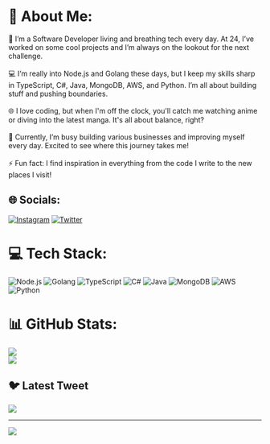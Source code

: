 # 💫 About Me:
🔭 I’m a Software Developer living and breathing tech every day. At 24, I’ve worked on some cool projects and I’m always on the lookout for the next challenge.<br><br>
💻 I’m really into Node.js and Golang these days, but I keep my skills sharp in TypeScript, C#, Java, MongoDB, AWS, and Python. I’m all about building stuff and pushing boundaries.<br><br>
🌐 I love coding, but when I'm off the clock, you'll catch me watching anime or diving into the latest manga. It's all about balance, right?<br><br>
🚀 Currently, I’m busy building various businesses and improving myself every day. Excited to see where this journey takes me!<br><br>
⚡ Fun fact: I find inspiration in everything from the code I write to the new places I visit!

## 🌐 Socials:
[![Instagram](https://img.shields.io/badge/Instagram-%23E4405F.svg?logo=Instagram&logoColor=white)](https://instagram.com/valerio_massimiani) [![Twitter](https://img.shields.io/badge/Twitter-%231DA1F2.svg?logo=Twitter&logoColor=white)](https://twitter.com/@MrMassi24) 

# 💻 Tech Stack:
![Node.js](https://img.shields.io/badge/node.js-6DA55F?style=for-the-badge&logo=node.js&logoColor=white) ![Golang](https://img.shields.io/badge/golang-%2300ADD8.svg?style=for-the-badge&logo=go&logoColor=white) ![TypeScript](https://img.shields.io/badge/typescript-%23007ACC.svg?style=for-the-badge&logo=typescript&logoColor=white) ![C#](https://img.shields.io/badge/c%23-%23239120.svg?style=for-the-badge&logo=c-sharp&logoColor=white) ![Java](https://img.shields.io/badge/java-%23ED8B00.svg?style=for-the-badge&logo=java&logoColor=white) ![MongoDB](https://img.shields.io/badge/MongoDB-%2347A248.svg?style=for-the-badge&logo=mongodb&logoColor=white) ![AWS](https://img.shields.io/badge/AWS-%23FF9900.svg?style=for-the-badge&logo=amazon-aws&logoColor=white) ![Python](https://img.shields.io/badge/python-3670A0?style=for-the-badge&logo=python&logoColor=ffdd54)

# 📊 GitHub Stats:
![](https://github-readme-stats.vercel.app/api?username=MrMassi24&theme=merko&hide_border=false&include_all_commits=true&count_private=true)<br/>
![](https://github-readme-stats.vercel.app/api/top-langs/?username=MrMassi24&theme=merko&hide_border=false&include_all_commits=true&count_private=true&layout=compact)

## 🐦 Latest Tweet
[![](https://gtce.itsvg.in/api?username=@MrMassi24)](https://github.com/VishwaGauravIn/github-twitter-card-embed)

---
[![](https://visitcount.itsvg.in/api?id=MrMassi24&icon=0&color=0)](https://visitcount.itsvg.in)

<!-- Proudly created with GPRM ( https://gprm.itsvg.in ) -->
